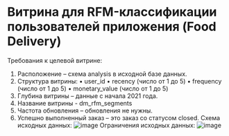 # Витрина для RFM-классификации пользователей приложения (Food Delivery)
Требования к целевой витрине:
1.	Расположение – схема analysis в исходной базе данных.
2.	Структура витрины:
•	user_id
•	recency (число от 1 до 5)
•	frequency (число от 1 до 5)
•	monetary_value (число от 1 до 5)
3.	Глубина витрины – данные с начала 2021 года.
4.	Название витрины - dm_rfm_segments
5.	Частота обновления – обновления не нужны.
6.	Успешно выполненный заказ – это заказ со статусом closed.
Схема исходных данных:
![image](https://user-images.githubusercontent.com/69753101/165421763-116a3171-b2d2-4c80-baf4-2ad57175ea3d.png)
Ограничения исходных данных:
![image](https://user-images.githubusercontent.com/69753101/165421963-c43a7477-90ed-4aae-a44b-320af29ebabb.png)

